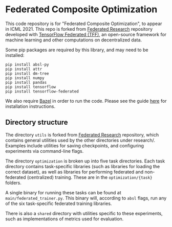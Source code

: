 # Federated Composite Optimization
This code repository is for "Federated Composite Optimization", to appear in ICML 2021. This repo is forked from [Federated Research](https://github.com/google-research/federated) repository developed with [TensorFlow Federated (TFF)](https://www.tensorflow.org/federated), an open-source framework for machine learning and other computations on decentralized data.

Some pip packages are required by this library, and may need to be installed:

```
pip install absl-py
pip install attr
pip install dm-tree
pip install numpy
pip install pandas
pip install tensorflow
pip install tensorflow-federated
```

We also require [Bazel](https://www.bazel.build/) in order to run the code.
Please see the guide
[here](https://docs.bazel.build/versions/master/install.html) for installation
instructions.

## Directory structure

The directory `utils` is forked from [Federated Research](https://github.com/google-research/federated) repository, which contains general utilities used by the other directories under research/. Examples include utilities for saving checkpoints, and configuring experiments via command-line flags. 

The directory `optimization` is broken up into five task directories. Each task directory contains task-specific libraries (such as libraries for loading the correct dataset), as well as libraries for performing federated and non-federated (centralized) training. These are in the `optimization/{task}` folders.

A single binary for running these tasks can be found at `main/federated_trainer.py`. This binary will, according to `absl` flags, run any of the six task-specific federated training libraries.

There is also a `shared` directory with utilities specific to these experiments, such as implementations of metrics used for evaluation.
